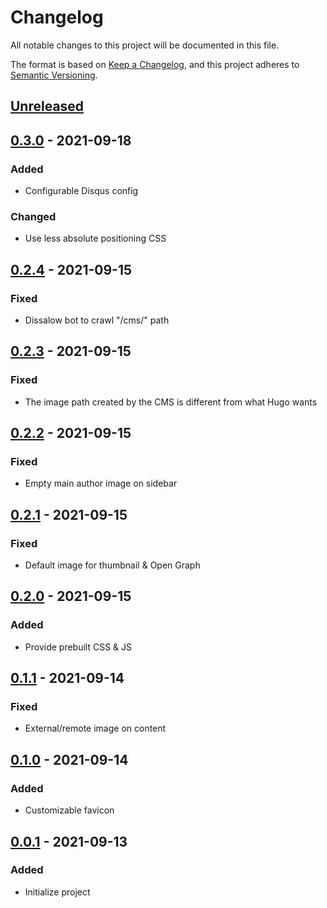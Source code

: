 # Changelog

All notable changes to this project will be documented in this file.

The format is based on [Keep a Changelog](https://keepachangelog.com/en/1.0.0/),
and this project adheres to [Semantic Versioning](https://semver.org/spec/v2.0.0.html).

## [Unreleased]

## [0.3.0] - 2021-09-18

### Added

- Configurable Disqus config

### Changed

- Use less absolute positioning CSS

## [0.2.4] - 2021-09-15

### Fixed

- Dissalow bot to crawl "/cms/" path

## [0.2.3] - 2021-09-15

### Fixed

- The image path created by the CMS is different from what Hugo wants

## [0.2.2] - 2021-09-15

### Fixed

- Empty main author image on sidebar

## [0.2.1] - 2021-09-15

### Fixed

- Default image for thumbnail & Open Graph

## [0.2.0] - 2021-09-15

### Added

- Provide prebuilt CSS & JS

## [0.1.1] - 2021-09-14

### Fixed

- External/remote image on content

## [0.1.0] - 2021-09-14

### Added

- Customizable favicon

## [0.0.1] - 2021-09-13

### Added

- Initialize project

[Unreleased]: https://github.com/datakrama/hugo-themes/compare/nyerat@v0.3.0...HEAD
[0.3.0]: https://github.com/datakrama/hugo-themes/compare/nyerat@v0.2.4...nyerat@v0.3.0
[0.2.4]: https://github.com/datakrama/hugo-themes/compare/nyerat@v0.2.3...nyerat@v0.2.4
[0.2.3]: https://github.com/datakrama/hugo-themes/compare/nyerat@v0.2.2...nyerat@v0.2.3
[0.2.2]: https://github.com/datakrama/hugo-themes/compare/nyerat@v0.2.1...nyerat@v0.2.2
[0.2.1]: https://github.com/datakrama/hugo-themes/compare/nyerat@v0.2.0...nyerat@v0.2.1
[0.2.0]: https://github.com/datakrama/hugo-themes/compare/nyerat@v0.1.1...nyerat@v0.2.0
[0.1.1]: https://github.com/datakrama/hugo-themes/compare/nyerat@v0.1.0...nyerat@v0.1.1
[0.1.0]: https://github.com/datakrama/hugo-themes/compare/nyerat@v0.0.1...nyerat@v0.1.0
[0.0.1]: https://github.com/datakrama/hugo-themes/releases/tag/nyerat@v0.0.1

